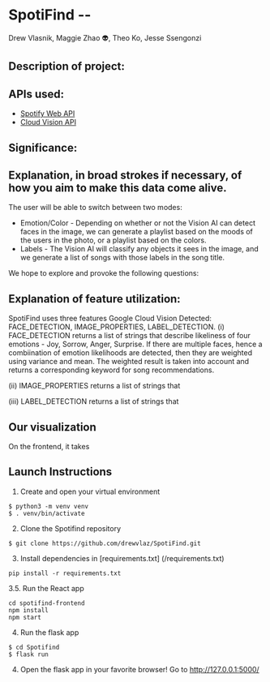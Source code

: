 # SpotiFind --

Drew Vlasnik, Maggie Zhao :alien:, Theo Ko, Jesse Ssengonzi

## Description of project:

## APIs used:
- [Spotify Web API](https://developer.spotify.com/documentation/web-api/)
- [Cloud Vision API](https://cloud.google.com/vision)

## Significance:

## Explanation, in broad strokes if necessary, of how you aim to make this data come alive.

The user will be able to switch between two modes:
- Emotion/Color - Depending on whether or not the Vision AI can detect faces in the image, we can generate a playlist based on the moods of the users in the photo, or a playlist based on the colors.
- Labels - The Vision AI will classify any objects it sees in the image, and we generate a list of songs with those labels in the song title.


We hope to explore and provoke the following questions:


## Explanation of feature utilization:

SpotiFind uses three features Google Cloud Vision Detected: FACE_DETECTION, IMAGE_PROPERTIES, LABEL_DETECTION. 
(i) FACE_DETECTION returns a list of strings that describe likeliness of four emotions - Joy, Sorrow, Anger, Surprise. If there are multiple faces, hence a combiination of emotion likelihoods are detected, then they are weighted using variance and mean. The weighted result is taken into account and returns a corresponding keyword for song recommendations. 

(ii) IMAGE_PROPERTIES returns a list of strings that 

(iii) LABEL_DETECTION returns a list of strings that 

## Our visualization

On the frontend, it takes 

## Launch Instructions
1. Create and open your virtual environment

```
$ python3 -m venv venv
$ . venv/bin/activate
```

2. Clone the Spotifind repository

```
$ git clone https://github.com/drewvlaz/SpotiFind.git
```

3. Install dependencies in [requirements.txt] (/requirements.txt)

```
pip install -r requirements.txt
```
3.5. Run the React app
```
cd spotifind-frontend
npm install
npm start
```

4. Run the flask app
```
$ cd Spotifind
$ flask run
```

4. Open the flask app in your favorite browser!
  Go to http://127.0.0.1:5000/
